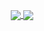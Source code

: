 <p align="center">
    <a href="https://github.com/garyellow">
        <img align="center" src="https://github-readme-stats.vercel.app/api?username=garyellow&show_icons=true&theme=vue-dark&include_all_commits=true&count_private=true" />
    </a>
    <a href="https://github.com/garyellow">
        <img align="center" src="https://github-readme-stats.anuraghazra1.vercel.app/api/top-langs/?username=garyellow&layout=compact&theme=vue-dark&langs_count=6" />
    </a>
</p>

